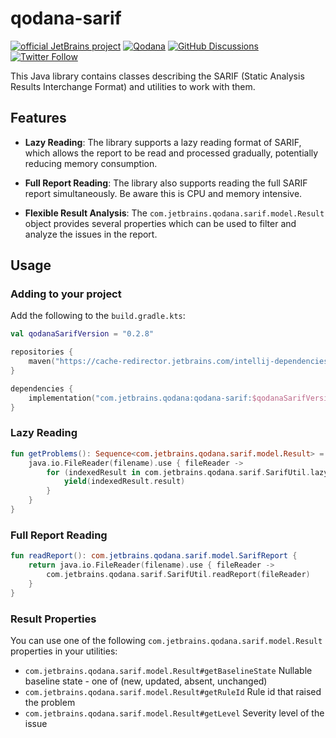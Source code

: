# qodana-sarif

[![official JetBrains project](https://jb.gg/badges/official.svg)][jb:confluence-on-gh]
[![Qodana](https://github.com/JetBrains/qodana-sarif/actions/workflows/qodana.yml/badge.svg)](https://github.com/JetBrains/qodana-sarif/actions/workflows/qodana.yml)
[![GitHub Discussions](https://img.shields.io/github/discussions/jetbrains/qodana)][jb:discussions]
[![Twitter Follow](https://img.shields.io/badge/follow-%40Qodana-1DA1F2?logo=twitter&style=social)][jb:twitter]

This Java library contains classes describing the SARIF (Static Analysis Results Interchange Format) and utilities to
work with them.

## Features

- **Lazy Reading**: The library supports a lazy reading format of SARIF, which allows the report to be read and
  processed gradually, potentially reducing memory consumption.

- **Full Report Reading**: The library also supports reading the full SARIF report simultaneously. Be aware this is CPU
  and memory intensive.

- **Flexible Result Analysis**: The `com.jetbrains.qodana.sarif.model.Result` object provides several properties which
  can be used to filter and analyze the issues in the report.

## Usage

### Adding to your project

Add the following to the `build.gradle.kts`:

```kotlin
val qodanaSarifVersion = "0.2.8"

repositories {
    maven("https://cache-redirector.jetbrains.com/intellij-dependencies")
}

dependencies {
    implementation("com.jetbrains.qodana:qodana-sarif:$qodanaSarifVersion")
}
```

### Lazy Reading

```kotlin
fun getProblems(): Sequence<com.jetbrains.qodana.sarif.model.Result> = sequence {
    java.io.FileReader(filename).use { fileReader ->
        for (indexedResult in com.jetbrains.qodana.sarif.SarifUtil.lazyReadIndexedResults(fileReader)) {
            yield(indexedResult.result)
        }
    }
}
```

### Full Report Reading

```kotlin
fun readReport(): com.jetbrains.qodana.sarif.model.SarifReport {
    return java.io.FileReader(filename).use { fileReader ->
        com.jetbrains.qodana.sarif.SarifUtil.readReport(fileReader)
    }
}
```

### Result Properties

You can use one of the following `com.jetbrains.qodana.sarif.model.Result` properties in your utilities:

- `com.jetbrains.qodana.sarif.model.Result#getBaselineState` Nullable baseline state - one of (new, updated, absent,
  unchanged)
- `com.jetbrains.qodana.sarif.model.Result#getRuleId` Rule id that raised the problem
- `com.jetbrains.qodana.sarif.model.Result#getLevel` Severity level of the issue

[gh:qodana]: https://github.com/JetBrains/qodana-action/actions/workflows/code_scanning.yml

[youtrack]: https://youtrack.jetbrains.com/issues/QD

[youtrack-new-issue]: https://youtrack.jetbrains.com/newIssue?project=QD&c=Platform%20GitHub%20action

[jb:confluence-on-gh]: https://confluence.jetbrains.com/display/ALL/JetBrains+on+GitHub

[jb:discussions]: https://jb.gg/qodana-discussions

[jb:twitter]: https://twitter.com/Qodana

[jb:docker]: https://hub.docker.com/r/jetbrains/qodana
